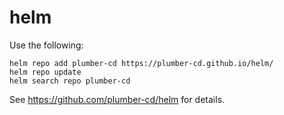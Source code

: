 # helm

Use the following:

```
helm repo add plumber-cd https://plumber-cd.github.io/helm/
helm repo update
helm search repo plumber-cd
```

See https://github.com/plumber-cd/helm for details.

